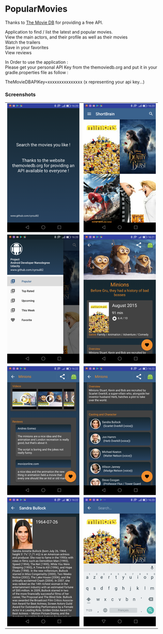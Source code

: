 # PopularMovies

Thanks to <a href="themoviedb.org">The Movie DB</a> for providing a free API.

Application to find / list the latest and popular movies.<br>
View the main actors, and their profile as well as their movies<br>
Watch the trailers<br>
Save in your favorites<br>
View reviews<br>

In Order to use the application : <br>
Please get your personal API Key from the themoviedb.org
and put it in your gradle.properties file as follow :

TheMovieDBAPIKey=xxxxxxxxxxxxxxx    (x representing your api key...)

<h3>Screenshots</h3>
<table>
  <tr>
    <td>
      <img src="/Screenshots/sc.png" width="400"/>
    </td>
    <td>
      <img src="/Screenshots/sc1.png" width="400"/>
    </td>
  </tr>
    <tr>
    <td>
      <img src="/Screenshots/sc2.png" width="400"/>
    </td>
    <td>
      <img src="/Screenshots/sc3.png" width="400"/>
    </td>
  </tr>
        <tr>
    <td>
      <img src="/Screenshots/sc4.png" width="400"/>
    </td>
    <td>
      <img src="/Screenshots/sc5.png" width="400"/>
    </td>
  </tr>
        <tr>
    <td>
      <img src="/Screenshots/sc6.png" width="400"/>
    </td>
    <td>
      <img src="/Screenshots/sc7.png" width="400"/>
    </td>
  </tr>
  </table>
